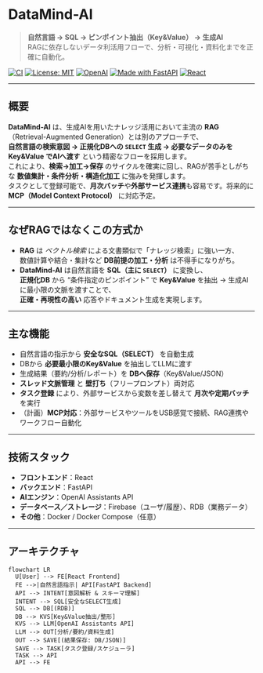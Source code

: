 # DataMind-AI

> **自然言語 → SQL → ピンポイント抽出（Key&Value） → 生成AI**  
> RAGに依存しないデータ利活用フローで、分析・可視化・資料化までを正確に自動化。

[![CI](https://img.shields.io/github/actions/workflow/status/<your-org>/DataMind-AI/ci.yml?branch=main)](../../actions)
[![License: MIT](https://img.shields.io/badge/License-MIT-green.svg)](LICENSE)
[![OpenAI](https://img.shields.io/badge/OpenAI-Assistants%20API-blue)](#技術スタック)
[![Made with FastAPI](https://img.shields.io/badge/API-FastAPI-009688)](#バックエンド)
[![React](https://img.shields.io/badge/Frontend-React-61DAFB)](#フロントエンド)

---

## 概要

**DataMind-AI** は、生成AIを用いたナレッジ活用において主流の **RAG**（Retrieval-Augmented Generation）とは別のアプローチで、  
**自然言語の検索意図 → 正規化DBへの `SELECT` 生成 → 必要なデータのみを Key&Value でAIへ渡す** という精密なフローを採用します。  
これにより、**検索→加工→保存** のサイクルを確実に回し、RAGが苦手としがちな **数値集計・条件分析・構造化加工** に強みを発揮します。  
タスクとして登録可能で、**月次バッチ**や**外部サービス連携**も容易です。将来的に **MCP（Model Context Protocol）** に対応予定。

---

## なぜRAGではなくこの方式か

- **RAG** は *ベクトル検索* による文書類似で「ナレッジ検索」に強い一方、  
  数値計算や結合・集計など **DB前提の加工・分析** は不得手になりがち。
- **DataMind-AI** は自然言語を **SQL（主に `SELECT`）** に変換し、  
  **正規化DB** から “条件指定のピンポイント” で **Key&Value** を抽出 → 生成AIに最小限の文脈を渡すことで、  
  **正確・再現性の高い** 応答やドキュメント生成を実現します。

---

## 主な機能

- 自然言語の指示から **安全なSQL（SELECT）** を自動生成
- DBから **必要最小限のKey&Value** を抽出してLLMに渡す
- 生成結果（要約/分析/レポート）を **DBへ保存**（Key&Value/JSON）
- **スレッド文脈管理** と **壁打ち**（フリープロンプト）両対応
- **タスク登録** により、外部サービスから変数を差し替えて **月次や定期バッチ**を実行
- （計画）**MCP対応**：外部サービスやツールをUSB感覚で接続、RAG連携やワークフロー自動化

---

## 技術スタック

- **フロントエンド**：React
- **バックエンド**：FastAPI
- **AIエンジン**：OpenAI Assistants API
- **データベース／ストレージ**：Firebase（ユーザ/履歴）、RDB（業務データ）
- **その他**：Docker / Docker Compose（任意）

---

## アーキテクチャ

```mermaid
flowchart LR
  U[User] --> FE[React Frontend]
  FE -->|自然言語指示| API[FastAPI Backend]
  API --> INTENT[意図解析 & スキーマ理解]
  INTENT --> SQL[安全なSELECT生成]
  SQL --> DB[(RDB)]
  DB --> KVS[Key&Value抽出/整形]
  KVS --> LLM[OpenAI Assistants API]
  LLM --> OUT[分析/要約/資料生成]
  OUT --> SAVE[(結果保存: DB/JSON)]
  SAVE --> TASK[タスク登録/スケジューラ]
  TASK --> API
  API --> FE
